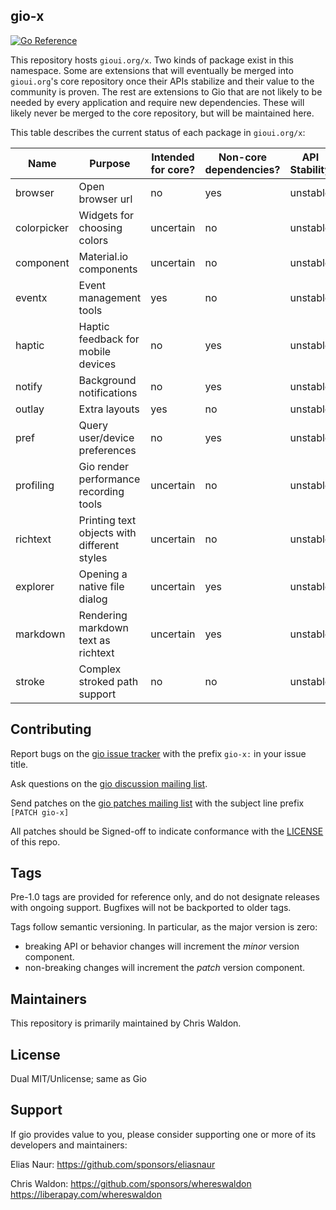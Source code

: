 ## gio-x

[![Go Reference](https://pkg.go.dev/badge/gioui.org/x.svg)](https://pkg.go.dev/gioui.org/x)

This repository hosts `gioui.org/x`. Two kinds of package exist in this namespace. Some are extensions that will eventually be merged into `gioui.org`'s core repository once their APIs stabilize and their value to the community is proven. The rest are extensions to Gio that are not likely to be needed by every application and require new dependencies. These will likely never be merged to the core repository, but will be maintained here.

This table describes the current status of each package in `gioui.org/x`:

| Name        | Purpose                                     | Intended for core? | Non-core dependencies? | API Stability |
| ----------- | ------------------------------------------- | ------------------ | ---------------------- | ------------- |
| browser     | Open browser url                            | no                 | yes                    | unstable      |
| colorpicker | Widgets for choosing colors                 | uncertain          | no                     | unstable      |
| component   | Material.io components                      | uncertain          | no                     | unstable      |
| eventx      | Event management tools                      | yes                | no                     | unstable      |
| haptic      | Haptic feedback for mobile devices          | no                 | yes                    | unstable      |
| notify      | Background notifications                    | no                 | yes                    | unstable      |
| outlay      | Extra layouts                               | yes                | no                     | unstable      |
| pref        | Query user/device preferences               | no                 | yes                    | unstable      |
| profiling   | Gio render performance recording tools      | uncertain          | no                     | unstable      |
| richtext    | Printing text objects with different styles | uncertain          | no                     | unstable      |
| explorer    | Opening a native file dialog                | uncertain          | yes                    | unstable      |
| markdown    | Rendering markdown text as richtext         | uncertain          | yes                    | unstable      |
| stroke      | Complex stroked path support                | no                 | no                     | unstable      |

## Contributing

Report bugs on the [gio issue tracker](https://todo.sr.ht/~eliasnaur/gio) with the prefix `gio-x:` in your issue title.

Ask questions on the [gio discussion mailing list](https://lists.sr.ht/~eliasnaur/gio).

Send patches on the [gio patches mailing list](https://lists.sr.ht/~eliasnaur/gio-patches) with the subject line prefix `[PATCH gio-x]`

All patches should be Signed-off to indicate conformance with the [LICENSE](https://git.sr.ht/~whereswaldon/gio-x/tree/main/LICENSE) of this repo.

## Tags

Pre-1.0 tags are provided for reference only, and do not designate releases with ongoing support. Bugfixes will not be backported to older tags.

Tags follow semantic versioning. In particular, as the major version is zero:

- breaking API or behavior changes will increment the *minor* version component.
- non-breaking changes will increment the *patch* version component.

## Maintainers

This repository is primarily maintained by Chris Waldon.

## License

Dual MIT/Unlicense; same as Gio

## Support

If gio provides value to you, please consider supporting one or more of its developers and maintainers:

Elias Naur:
https://github.com/sponsors/eliasnaur

Chris Waldon:
https://github.com/sponsors/whereswaldon
https://liberapay.com/whereswaldon
